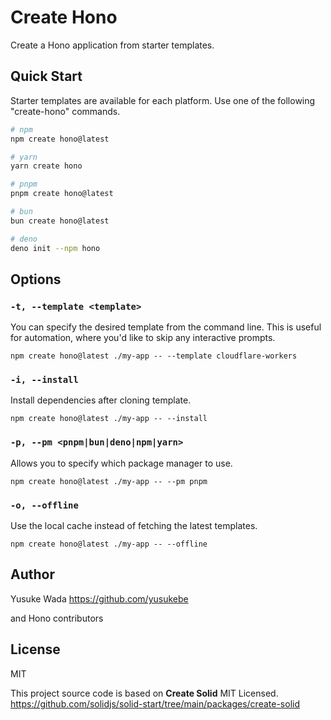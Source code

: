 # Create Hono

Create a Hono application from starter templates.

## Quick Start

Starter templates are available for each platform. Use one of the following "create-hono" commands.

```bash
# npm
npm create hono@latest

# yarn
yarn create hono

# pnpm
pnpm create hono@latest

# bun
bun create hono@latest

# deno
deno init --npm hono
```

## Options

### `-t, --template <template>`

You can specify the desired template from the command line. This is useful for automation, where you'd like to skip any interactive prompts.

```
npm create hono@latest ./my-app -- --template cloudflare-workers
```

### `-i, --install`

Install dependencies after cloning template.

```
npm create hono@latest ./my-app -- --install
```

### `-p, --pm <pnpm|bun|deno|npm|yarn>`

Allows you to specify which package manager to use.

```
npm create hono@latest ./my-app -- --pm pnpm
```

### `-o, --offline`

Use the local cache instead of fetching the latest templates.

```
npm create hono@latest ./my-app -- --offline
```

## Author

Yusuke Wada <https://github.com/yusukebe>

and Hono contributors

## License

MIT

This project source code is based on **Create Solid** MIT Licensed.
<https://github.com/solidjs/solid-start/tree/main/packages/create-solid>
